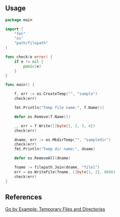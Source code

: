 
## Usage

```go
package main

import (
    "fmt"
    "os"
    "path/filepath"
)

func check(e error) {
    if e != nil {
        panic(e)
    }
}

func main() {

    f, err := os.CreateTemp("", "sample")
    check(err)

    fmt.Println("Temp file name:", f.Name())

    defer os.Remove(f.Name())

    _, err = f.Write([]byte{1, 2, 3, 4})
    check(err)

    dname, err := os.MkdirTemp("", "sampledir")
    check(err)
    fmt.Println("Temp dir name:", dname)

    defer os.RemoveAll(dname)

    fname := filepath.Join(dname, "file1")
    err = os.WriteFile(fname, []byte{1, 2}, 0666)
    check(err)
}
```
## References
[Go by Example: Temporary Files and Directories](https://gobyexample.com/temporary-files-and-directories)